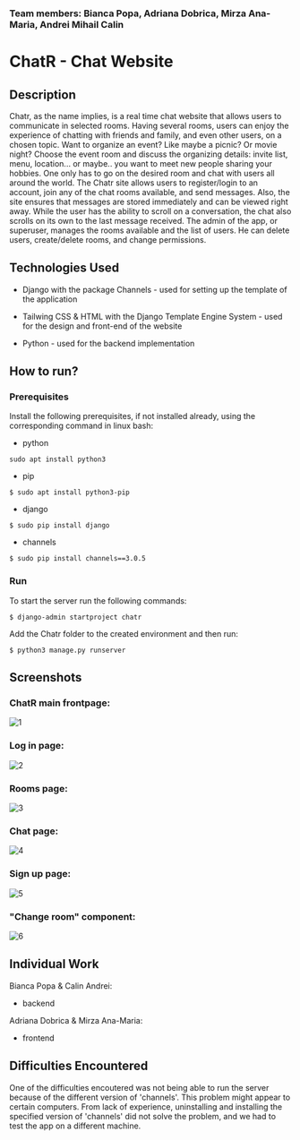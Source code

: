 ### Team members: Bianca Popa, Adriana Dobrica, Mirza Ana-Maria, Andrei Mihail Calin

# ChatR - Chat Website 

## Description
Chatr, as the name implies, is a real time chat website that allows users to communicate in selected rooms. Having several rooms, users can enjoy the experience of chatting with friends and family, and even other users, on a chosen topic. Want to organize an event? Like maybe a picnic? Or movie night? Choose the event room and discuss the organizing details: invite list, menu, location... or maybe.. you want to meet new people sharing your hobbies. One only has to go on the desired room and chat with users all around the world. The Chatr site allows users to register/login to an account, join any of the chat rooms available, and send messages. Also, the site ensures that messages are stored immediately and can be viewed right away. While the user has the ability to scroll on a conversation, the chat also scrolls on its own to the last message received. The admin of the app, or superuser, manages the rooms available and the list of users. He can delete users, create/delete rooms, and change permissions.

## Technologies Used

* Django with the package Channels - used for setting up the template of the application

* Tailwing CSS & HTML with the Django Template Engine System - used for the design and front-end of the website

* Python - used for the backend implementation

## How to run?

### Prerequisites
Install the following prerequisites, if not installed already, using the corresponding command in linux bash:

* python
```
sudo apt install python3
```

* pip
```
$ sudo apt install python3-pip
```

* django
```
$ sudo pip install django
```

* channels
```
$ sudo pip install channels==3.0.5
```

### Run

To start the server run the following commands:

```
$ django-admin startproject chatr
```

Add the Chatr folder to the created environment and then run:

```
$ python3 manage.py runserver
```
## Screenshots

### ChatR main frontpage:

![1](1.jpg)

### Log in page:

![2](2.jpg)

### Rooms page:

![3](3.jpg)

### Chat page:

![4](4.jpg)

### Sign up page:

![5](5.jpg)

### "Change room" component:

![6](6.jpg)

## Individual Work

Bianca Popa & Calin Andrei: 
 - backend

Adriana Dobrica & Mirza Ana-Maria:
- frontend


## Difficulties Encountered

One of the difficulties encoutered was not being able to run the server because of the different version of 'channels'. This problem might appear to certain computers. From lack of experience, uninstalling and installing the specified version of 'channels' did not solve the problem, and we had to test the app on a different machine.

